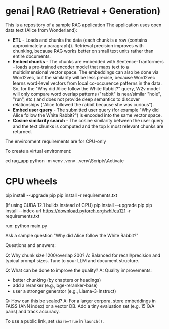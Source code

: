 
# genai | RAG (Retrieval + Generation)
This is a repository of a sample RAG application
The application uses open data text (Alice from Wonderland):
- **ETL** - Loads and chunks the data (each chunk is a row (contains approximately a paragraph)). Retrieval precision improves with chunking, because RAG works better on small text units rather than entire documents.
- **Embed chunks** - The chunks are embedded with Sentence-Tranformers - loads a pre-trained encoder model that maps text to a multidimensional vector space. The embeddings can also be done via Word2vec, but the similarity will be less precise, because Word2vec learns word-level vectors from local co-occurence patterns in the data. So, for the "Why did Alice follow the White Rabbit?" query, W2v model will only compare word overlap patterns ("rabbit" is near/similar "hole", "run", etc.) and does not provide deep semantics to discover relationships ("Alice followed the rabbit because she was curious"). 
- **Embed user query** - The submitted user query (for example "Why did Alice follow the White Rabbit?") is encoded into the same vector space.
- **Cosine similarity search** - The cosine similarity between the user query and the text chunks is computed and the top k most relevant chunks are returned. 

The environment requirements are for CPU-only

To create a virtual environment:

cd rag_app
python -m venv .venv
.\.venv\Scripts\Activate

# CPU wheels
pip install --upgrade pip
pip install -r requirements.txt

(If using CUDA 12.1 builds instead of CPU)
pip install --upgrade pip
pip install --index-url https://download.pytorch.org/whl/cu121 -r requirements.txt



run: 
python main.py

Ask a sample question "Why did Alice follow the White Rabbit?"



Questions and answers: 

Q: Why chunk size 1200/overlap 200? 
A: Balanced for recall/precision and typical prompt sizes. Tune to your LLM and document structure. 

Q: What can be done to improve the quality? 
A: Quality improvements: 
- better chunking (by chapters or headings)
- add a reranker (e.g., bge-reranker-base)
- user a stronger generator (e.g., Llama-3-Instruct)

Q: How can this be scaled? 
A: For a larger corpora, store embeddings in FAISS (ANN index) or a vector DB. Add a tiny evaluation set (e.g. 15 Q/A pairs) and track accuracy. 


To use a public link, set `share=True` in `launch()`.
